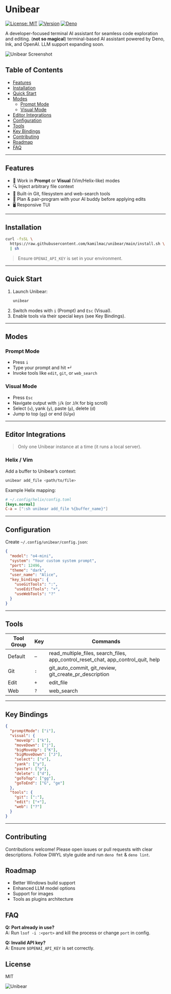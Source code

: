 # Unibear

[![License: MIT](https://img.shields.io/badge/License-MIT-green.svg)](LICENSE) [![Version](https://img.shields.io/github/v/release/kamilmac/unibear)](https://github.com/kamilmac/unibear/releases) [![Deno](https://img.shields.io/badge/Deno-^1.0-blue.svg)](https://deno.land/x/unibear)

A developer-focused terminal AI assistant for seamless code exploration and editing.
(**not so magical**) terminal-based AI assistant powered by Deno, Ink, and OpenAI.
LLM support expanding soon.

![Unibear Screenshot](assets/unibear-shot.png)

## Table of Contents

- [Features](#features)
- [Installation](#installation)
- [Quick Start](#quick-start)
- [Modes](#modes)
  - [Prompt Mode](#prompt-mode)
  - [Visual Mode](#visual-mode)
- [Editor Integrations](#editor-integrations)
- [Configuration](#configuration)
- [Tools](#tools)
- [Key Bindings](#key-bindings)
- [Contributing](#contributing)
- [Roadmap](#roadmap)
- [FAQ](#faq)

---

## Features

- 🚀 Work in **Prompt** or **Visual** (Vim/Helix-like) modes
- 🔍 Inject arbitrary file context
- 🔧 Built-in Git, filesystem and web-search tools
- 🤝 Plan & pair-program with your AI buddy before applying edits
- 🖥️ Responsive TUI

---

## Installation

```bash
curl -fsSL \
  https://raw.githubusercontent.com/kamilmac/unibear/main/install.sh \
  | sh
```

> Ensure `OPENAI_API_KEY` is set in your environment.

---

## Quick Start

1. Launch Unibear:
   ```bash
   unibear
   ```
2. Switch modes with `i` (Prompt) and `Esc` (Visual).
3. Enable tools via their special keys (see Key Bindings).

---

## Modes

### Prompt Mode

- Press `i`
- Type your prompt and hit ↵
- Invoke tools like `edit`, `git`, or `web_search`

### Visual Mode

- Press `Esc`
- Navigate output with `j`/`k` (or `J`/`K` for big scroll)
- Select (`v`), yank (`y`), paste (`p`), delete (`d`)
- Jump to top (`gg`) or end (`G`/`ge`)

---

## Editor Integrations

> Only one Unibear instance at a time (it runs a local server).

### Helix / Vim

Add a buffer to Unibear’s context:

```bash
unibear add_file <path/to/file>
```

Example Helix mapping:

```toml
# ~/.config/helix/config.toml
[keys.normal]
C-a = [":sh unibear add_file %{buffer_name}"]
```

---

## Configuration

Create `~/.config/unibear/config.json`:

```json
{
  "model": "o4-mini",
  "system": "Your custom system prompt",
  "port": 12496,
  "theme": "dark",
  "user_name": "Alice",
  "key_bindings": {
    "useGitTools": ":",
    "useEditTools": "+",
    "useWebTools": "?"
  }
}
```

---

## Tools

| Tool Group | Key | Commands                                                                          |
| ---------- | --- | --------------------------------------------------------------------------------- |
| Default    | –   | read_multiple_files, search_files, app_control_reset_chat, app_control_quit, help |
| Git        | `:` | git_auto_commit, git_review, git_create_pr_description                            |
| Edit       | `+` | edit_file                                                                         |
| Web        | `?` | web_search                                                                        |

---

## Key Bindings

```json
{
  "promptMode": ["i"],
  "visual": {
    "moveUp": ["k"],
    "moveDown": ["j"],
    "bigMoveUp": ["K"],
    "bigMoveDown": ["J"],
    "select": ["v"],
    "yank": ["y"],
    "paste": ["p"],
    "delete": ["d"],
    "goToTop": ["gg"],
    "goToEnd": ["G", "ge"]
  },
  "tools": {
    "git": [":"],
    "edit": ["+"],
    "web": ["?"]
  }
}
```

---

## Contributing

Contributions welcome! Please open issues or pull requests with clear descriptions. Follow DWYL style guide and run `deno fmt` & `deno lint`.

## Roadmap

- Better Windows build support
- Enhanced LLM model options
- Support for images
- Tools as plugins architecture

## FAQ

**Q: Port already in use?**  
A: Run `lsof -i :<port>` and kill the process or change `port` in config.

**Q: Invalid API key?**  
A: Ensure `$OPENAI_API_KEY` is set correctly.

## License

MIT

![Unibear](assets/unibear-face.png)
